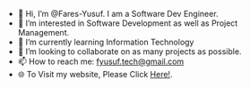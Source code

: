 - 👋 Hi, I’m @Fares-Yusuf. I am a Software Dev Engineer.
- 👀 I’m interested in Software Development as well as Project Management.
- 🌱 I’m currently learning Information Technology
- 💞️ I’m looking to collaborate on as many projects as possible.
- 📫 How to reach me: fyusuf.tech@gmail.com
- 🌐 To Visit my website, Please Click <a href="https://www.faresyusuf.live/">Here!</a>.
<!---
Fares-Yusuf/Fares-Yusuf is a ✨ special ✨ repository because its `README.md` (this file) appears on your GitHub profile.
You can click the Preview link to take a look at your changes.
--->
